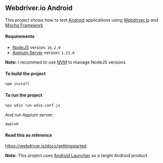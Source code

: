 ## Webdriver.io Android

This project shows how to test [Android](https://www.android.com/) applications using [Webdriver.io](https://webdriver.io/) and [Mocha Framework](https://mochajs.org/)

#### Requirements

- [NodeJS](https://nodejs.org/en/) version: `16.2.0`
- [Appium Server](https://appium.io/) version: `1.21.0`

**Note:** I recommed to use [NVM](https://github.com/nvm-sh/nvm) to manage NodeJS versions

#### To build the project

```bash
npm install
```

#### To run the project

```bash
npx wdio run wdio.conf.js
```

And run Appium server:

```bash
appium
```

#### Read this as reference

https://webdriver.io/docs/gettingstarted

**Note:** This project uses [Android Launcher](https://github.com/josdem/android-launcher) as a target Android product
